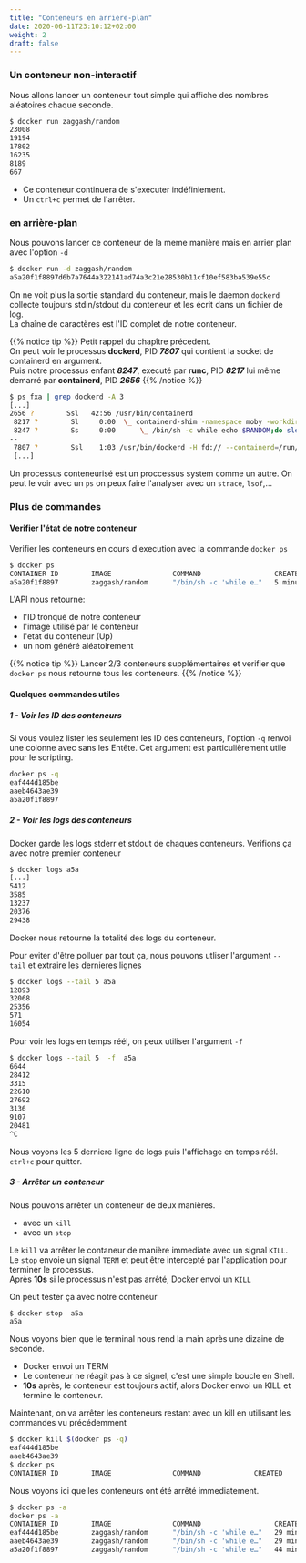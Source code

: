 ```yaml
---
title: "Conteneurs en arrière-plan"
date: 2020-06-11T23:10:12+02:00
weight: 2
draft: false
---
```


### Un conteneur non-interactif

Nous allons lancer un conteneur tout simple qui affiche des nombres aléatoires chaque seconde.
```bash
$ docker run zaggash/random
23008
19194
17802
16235
8189
667
```

- Ce conteneur continuera de s'executer indéfiniement.
- Un `ctrl+c` permet de l'arrêter.

### en arrière-plan

Nous pouvons lancer ce conteneur de la meme manière mais en arrier plan avec l'option `-d`
```bash
$ docker run -d zaggash/random
a5a20f1f8897d6b7a7644a322141ad74a3c21e28530b11cf10ef583ba539e55c
```

On ne voit plus la sortie standard du conteneur, mais le daemon `dockerd` collecte toujours stdin/stdout du conteneur et les écrit dans un fichier de log.  
La chaîne de caractères est l'ID complet de notre conteneur.

{{% notice tip %}}
Petit rappel du chapître précedent.  
On peut voir le processus **dockerd**, PID ***7807*** qui contient la socket de containerd en argument.  
Puis notre processus enfant ***8247***, executé par **runc**, PID ***8217*** lui même demarré par **containerd**, PID ***2656***
{{% /notice %}}
```bash
$ ps fxa | grep dockerd -A 3  
[...]
2656 ?        Ssl   42:56 /usr/bin/containerd
 8217 ?        Sl     0:00  \_ containerd-shim -namespace moby -workdir /var/lib/containerd/io.containerd.runtime.v1.linux/moby/027b6c72b74f510b3403a3cd246e3c8c802034960cb82bf45dad8278f0e21d6c -address /run/containerd/containerd.sock -containerd-binary /usr/bin/containerd -runtime-root /var/run/docker/runtime-runc
 8247 ?        Ss     0:00      \_ /bin/sh -c while echo $RANDOM;do sleep 1;done
--
 7807 ?        Ssl    1:03 /usr/bin/dockerd -H fd:// --containerd=/run/containerd/containerd.sock
 [...]
```
Un processus conteneurisé est un proccessus system comme un autre.
On peut le voir avec un `ps`
on peux faire l'analyser avec un `strace`, `lsof`,...


### Plus de commandes

#### Verifier l'état de notre conteneur
Verifier les conteneurs en cours d'execution avec la commande `docker ps`
```bash
$ docker ps
CONTAINER ID        IMAGE               COMMAND                  CREATED             STATUS              PORTS               NAMES
a5a20f1f8897        zaggash/random      "/bin/sh -c 'while e…"   5 minutes ago       Up 5 minutes                            crazy_khorana
```

L'API nous retourne:
- l'ID tronqué de notre conteneur
- l'image utilisé par le conteneur
- l'etat du conteneur (Up)
- un nom généré aléatoirement

{{% notice tip %}}
Lancer 2/3 conteneurs supplémentaires et verifier que `docker ps` nous retourne tous les conteneurs.
{{% /notice %}}

#### Quelques commandes utiles

##### 1 - Voir les ID des conteneurs
Si vous voulez lister les seulement les ID des conteneurs, l'option `-q` renvoi une colonne avec sans les Entête.
Cet argument est particulièrement utile pour le scripting.

```bash
docker ps -q
eaf444d185be
aaeb4643ae39
a5a20f1f8897
```

##### 2 - Voir les logs des conteneurs
Docker garde les logs stderr et stdout de chaques conteneurs.
Verifions ça avec notre premier conteneur
```bash
$ docker logs a5a
[...]
5412
3585
13237
20376
29438
```

Docker nous retourne la totalité des logs du conteneur.

Pour eviter d'être polluer par tout ça, nous pouvons utliser l'argument `--tail` et extraire les dernieres lignes
```bash
$ docker logs --tail 5 a5a
12893
32068
25356
571
16054
```

Pour voir les logs en temps réél, on peux utiliser l'argument `-f`
```bash
$ docker logs --tail 5  -f  a5a
6644
28412
3315
22610
27692
3136
9107
20481
^C
```

Nous voyons les 5 derniere ligne de logs puis l'affichage en temps réél.
`ctrl+c` pour quitter.

##### 3 - Arrêter un conteneur
Nous pouvons arrêter un conteneur de deux manières.  
- avec un `kill`
- avec un `stop`

Le `kill` va arrêter le contaneur de manière immediate avec un signal `KILL`.  
Le `stop` envoie un signal `TERM` et peut être intercepté par l'application pour terminer le processus.  
Après **10s** si le processus n'est pas arrêté, Docker envoi un `KILL`

On peut tester ça avec notre conteneur
```bash
$ docker stop  a5a
a5a
```

Nous voyons bien que le terminal nous rend la main après une dizaine de seconde.
- Docker envoi un TERM
- Le conteneur ne réagit pas à ce signel, c'est une simple boucle en Shell.
- **10s** après, le conteneur est toujours actif, alors Docker envoi un KILL et termine le conteneur.

Maintenant, on va arrêter les conteneurs restant avec un kill en utilisant les commandes vu précédemment
```bash
$ docker kill $(docker ps -q)
eaf444d185be
aaeb4643ae39
$ docker ps
CONTAINER ID        IMAGE               COMMAND             CREATED             STATUS              PORTS               NAMES
```
Nous voyons ici que les conteneurs ont été arrêté immediatement.


```bash
$ docker ps -a
docker ps -a
CONTAINER ID        IMAGE               COMMAND                  CREATED             STATUS                           PORTS               NAMES
eaf444d185be        zaggash/random      "/bin/sh -c 'while e…"   29 minutes ago      Exited (137) 3 minutes ago                           friendly_chatelet
aaeb4643ae39        zaggash/random      "/bin/sh -c 'while e…"   29 minutes ago      Exited (137) 3 minutes ago                           recursing_dirac
a5a20f1f8897        zaggash/random      "/bin/sh -c 'while e…"   44 minutes ago      Exited (137) 8 minutes ago                           crazy_khorana
```